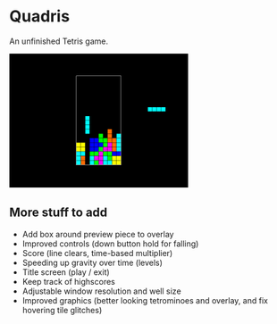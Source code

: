 # Quadris

An unfinished Tetris game.

<img src="Quadris.png" width="320">

## More stuff to add

- Add box around preview piece to overlay
- Improved controls (down button hold for falling)
- Score (line clears, time-based multiplier)
- Speeding up gravity over time (levels)
- Title screen (play / exit)
- Keep track of highscores
- Adjustable window resolution and well size
- Improved graphics (better looking tetrominoes and overlay, and fix hovering tile glitches)
